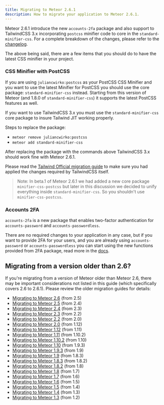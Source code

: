 ```yaml
---
title: Migrating to Meteor 2.6.1
description: How to migrate your application to Meteor 2.6.1.
---
```


Meteor 2.6.1 introduce the new `accounts-2fa` package and also support to TailwindCSS 3.x incorporating `postcss` minifier code to core in the `standard-minifier-css`. For a complete breakdown of the changes, please refer to the [changelog](http://docs.meteor.com/changelog.html).

The above being said, there are a few items that you should do to have the latest CSS minifier in your project.

<h3 id="new-css-minifier">CSS Minifier with PostCSS</h3>

If you are using `juliancwirko:postcss` as your PostCSS CSS Minifier and you want to use the latest Minifier for PostCSS you should use the core package: `standard-minifier-css` instead. Starting from this version of Meteor (and 1.8.0 of `standard-minifier-css`) it supports the latest PostCSS features as well.

If you want to use TailwindCSS 3.x you must use the `standard-minifier-css` core package to insure Tailwind JIT working properly. 

Steps to replace the package:
  - `meteor remove juliancwirko:postcss`
  - `meteor add standard-minifier-css`

After replacing the package with the commands above TailwindCSS 3.x should work fine with Meteor 2.6.1. 

Please read the [Tailwind Official migration guide](https://tailwindcss.com/docs/upgrade-guide) to make sure you had applied the changes required by TailwindCSS itself.

> Note: In beta.1 of Meteor 2.6.1 we had added a new core package `minifier-css-postcss` but later in this discussion we decided to unify everything inside `standard-minifier-css`. So you shouldn't use `minifier-css-postcss`.

<h3 id="2fa">Accounts 2FA</h3>

`accounts-2fa` is a new package that enables two-factor authentication for `accounts-password` and `accounts-passwordless`. 

There are no required changes to your application in any case, but if you want to provide 2FA for your users, and you are already using `accounts-password` or `accounts-passwordless` you can start using the new functions provided from 2FA package, read more in the [docs](https://docs.meteor.com/packages/accounts-2fa.html). 

<h2 id="older-versions">Migrating from a version older than 2.6?</h2>

If you're migrating from a version of Meteor older than Meteor 2.6, there may be important considerations not listed in this guide (which specifically covers 2.6 to 2.6.1). Please review the older migration guides for details:

* [Migrating to Meteor 2.6](2.6-migration.html) (from 2.5)
* [Migrating to Meteor 2.5](2.5-migration.html) (from 2.4)
* [Migrating to Meteor 2.4](2.4-migration.html) (from 2.3)
* [Migrating to Meteor 2.3](2.3-migration.html) (from 2.2)
* [Migrating to Meteor 2.2](2.2-migration.html) (from 2.0)
* [Migrating to Meteor 2.0](2.0-migration.html) (from 1.12)
* [Migrating to Meteor 1.12](1.12-migration.html) (from 1.11)
* [Migrating to Meteor 1.11](1.11-migration.html) (from 1.10.2)
* [Migrating to Meteor 1.10.2](1.10.2-migration.html) (from 1.10)
* [Migrating to Meteor 1.10](1.10-migration.html) (from 1.9.3)
* [Migrating to Meteor 1.9.3](1.9.3-migration.html) (from 1.9)
* [Migrating to Meteor 1.9](1.9-migration.html) (from 1.8.3)
* [Migrating to Meteor 1.8.3](1.8.3-migration.html) (from 1.8.2)
* [Migrating to Meteor 1.8.2](1.8.2-migration.html) (from 1.8)
* [Migrating to Meteor 1.8](1.8-migration.html) (from 1.7)
* [Migrating to Meteor 1.7](1.7-migration.html) (from 1.6)
* [Migrating to Meteor 1.6](1.6-migration.html) (from 1.5)
* [Migrating to Meteor 1.5](1.5-migration.html) (from 1.4)
* [Migrating to Meteor 1.4](1.4-migration.html) (from 1.3)
* [Migrating to Meteor 1.3](1.3-migration.html) (from 1.2)
